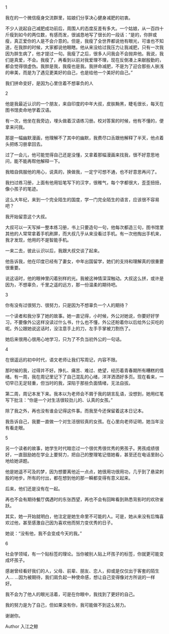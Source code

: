 1

我在的一个微信瘦身交流群里，姑娘们分享决心健身减肥的初衷。

不少人说起自己减肥成功前后，周围人的态度反差有多大。一个姑娘，从一百四十斤瘦到如今的两位数，有感而发，很诚恳地写了很长的一段话：“是的，你胖或瘦，真正爱你的人是不会介意的。但是，我瘦了全世界都说他有眼光，可谁也不知道，在我胖的时候，大家都说他眼瞎。他从来没给过我压力让我减肥，只有一次我因为胖生病了，他才提过一句。我瘦了之后，很多人问我会不会抛弃他。我说，我们是真爱，不会。我瘦了，再看到以前对我爱理不理，现在反倒凑上来献殷勤的，都会觉得很虚伪。我胖是我，我瘦也是我。我拼命减肥，不是为了迎合那些人肤浅的审美，而是为了遇见更美好的自己，也是给他一个美好的自己。”

我们拼命变好，是因为心里住着不想辜负的人

2

他是我最近认识的一个朋友，来自印度的中年大叔，皮肤黝黑，睫毛很长，每天在图书馆卖命地学着汉语。

有一次，他坐在我旁边，埋头做着汉语练习册。校对答案的时候，他有不懂的，便拿来问我。

那是一幅幽默漫画，他理解不了其中的幽默，我费尽口舌跟他解释了半天，他点着头把练习册拿回去。

过了一会儿，他可能觉得自己还是没懂，又拿着那幅漫画来找我，很不好意思地问，能不能再帮他解释一下。

我暗自佩服他的用心，说真的，换做我，一定宁可想不通，也不好意思再问了。

我扫过练习册，上面有他用铅笔写下的汉字，很稚气，每个字都很大，歪歪扭扭，像小孩子的笔迹。

这么大年纪，来到一个完全陌生的国度，学一门完全陌生的语言，应该很不容易吧？

我开始留意这个大叔。

大叔可以一天写掉一整本练习册，书上只要造句一句，他每次都造三句，图书馆里其他的人常常拿着手机刷屏，而大叔几乎从来没看过手机。有一次他掏出手机来，我才发现，他用的不是智能手机。

一来二去，彼此认识以后，我跟大叔交谈了起来。

他告诉我，他在印度已经有了妻女，中年出国留学，她们的支持和理解真的很重要很重要。

说这话时，他的眼神里闪着别样的光。我被这神情深深触动。大叔这么拼，或许是因为，不想辜负，千里之遥的远方，那一份温柔的期待吧。

3

你有没有过很努力、很努力，只是因为不想辜负一个人的期待？

一个读者和我分享了她的故事。她一直记得，小时候，外公对她说，你要好好学习，不要像外公这样没读过什么书，什么也不懂，外公还盼着你以后给外公买吃的呢。外公跟她说这话时，没注意手上的刀，左手手掌被刀割伤了。

她后来很用心很用心地学习，只为了不负当初外公的一句话。

4

在很遥远的初中时代，语文老师让我们写周记，内容不限。

那时候的我，过得并不好。挣扎、痛苦、难过、绝望，经历着青春期所有糟糕的情绪。有一周，我在周记里记下了自己混乱的心绪，洋洋洒洒好多页。现在看来，一切早已无足轻重，但当时的我，深陷于那些负面情绪，无法自拔。

第二周，周记本发下来。我本以为老师会不屑于我的胡言乱语，没想到，她用红笔写下批注：“你是一个对生活很较劲儿的、认真的女孩。”

除了我之外，再也没有谁会记得这件事。而我至今还保留着这本日记本。

我告诉自己，我要一直做一个对生活很较真的女孩。在心里向老师证明，她当年没有看走眼。

5

另一个读者的故事，她学生时代暗恋过一个很优秀很优秀的男孩子。男孩成绩很好，一直鼓励她在学业上要努力，把自己的整理笔记借她看，甚至还在电话里耐心地给她讲题。

他是她遥不可及的梦，因为想要离他近一点点，她很用功很用功，几乎到了悬梁刺股的地步。所有的付出，都在想到他的那一瞬都变得有意义起来。

后来，他们还是没有在一起。

再也不会有期待餐厅偶遇时的东张西望，再也不会有回眸看到熟悉背影时的欢欣雀跃。

其实，她一开始就明白，他注定是她生命里不可能的人。可是，她从来没有后悔喜欢过他，甚至感激自己因为喜欢他而努力变优秀的日子。

她说：“没有他，我不会变成今天的我。”

6

社会学领域，有一个贴标签的理论。当你被别人贴上坏孩子的标签，你就更可能变成坏孩子。

感谢曾经看好我们的人，父母、前辈、朋友、恋人，抑或是仅仅出于客套的陌生人… …因为被期待，我们肩负起一种使命感，想让自己变得像对方所说的一样好。

我不会为了他人的眼光活着，可是在你眼中，我找到了更好的自己。

我的努力是为了自己，但如果没有你，我可能做不到这么努力。

谢谢你。

Author 入江之鲸